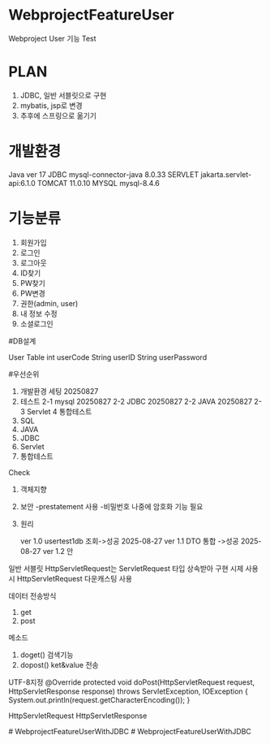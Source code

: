# WebprojectFeatureUser
Webproject User 기능 Test

# PLAN
1. JDBC, 일반 서블릿으로 구현
2. mybatis, jsp로 변경
3. 추후에 스프링으로 옮기기 

# 개발환경
Java ver 17 
JDBC mysql-connector-java 8.0.33
SERVLET jakarta.servlet-api:6.1.0
TOMCAT 11.0.10
MYSQL mysql-8.4.6

# 기능분류
1. 회원가입
2. 로그인
3. 로그아웃
4. ID찾기
5. PW찾기
4. PW변경
5. 권한(admin, user)
6. 내 정보 수정
7. 소셜로그인

#DB설계

User Table
int userCode
String userID
String userPassword



#우선순위

1. 개발환경 세팅 20250827
2. 테스트
2-1 mysql 20250827
2-2 JDBC 20250827
2-2 JAVA 20250827
2-3 Servlet
   4 통합테스트
4. SQL
5. JAVA
6. JDBC
7. Servlet
8. 통합테스트 

Check
1. 객체지향
2. 보안 -prestatement 사용
         -비밀번호 나중에 암호화 기능 필요
3. 원리


   
   ver 1.0  usertest1db 조회->성공 2025-08-27
   ver 1.1 DTO 통합 ->성공 2025-08-27
   ver 1.2 안

일반 서블릿
HttpServletRequest는 ServletRequest 타입 상속받아 구현
시제 사용시 HttpServletRequest 다운캐스팅 사용

데이터 전송방식
 1. get
 2. post

 메소드
 1. doget() 검색기능
 2. dopost() ket&value 전송

UTF-8지정
@Override
protected void doPost(HttpServletRequest request, HttpServletResponse response) throws ServletException, IOException {
	System.out.println(request.getCharacterEncoding());
}

 HttpServletRequest
 HttpServletResponse
 

#   W e b p r o j e c t F e a t u r e U s e r W i t h J D B C  
 #   W e b p r o j e c t F e a t u r e U s e r W i t h J D B C  
 